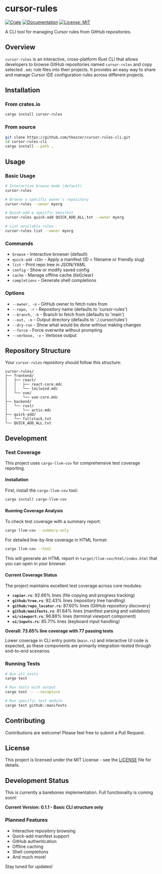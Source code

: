 # cursor-rules

[![Crate](https://img.shields.io/crates/v/cursor-rules.svg)](https://crates.io/crates/cursor-rules)
[![Documentation](https://docs.rs/cursor-rules/badge.svg)](https://docs.rs/cursor-rules)
[![License: MIT](https://img.shields.io/badge/License-MIT-yellow.svg)](https://opensource.org/licenses/MIT)

A CLI tool for managing Cursor rules from GitHub repositories.

## Overview

`cursor-rules` is an interactive, cross-platform Rust CLI that allows developers to browse GitHub repositories named `cursor-rules` and copy selected `.mdc` rule files into their projects. It provides an easy way to share and manage Cursor IDE configuration rules across different projects.

## Installation

### From crates.io

```bash
cargo install cursor-rules
```

### From source

```bash
git clone https://github.com/tkozzer/cursor-rules-cli.git
cd cursor-rules-cli
cargo install --path .
```

## Usage

### Basic Usage

```bash
# Interactive browse mode (default)
cursor-rules

# Browse a specific owner's repository
cursor-rules --owner myorg

# Quick-add a specific manifest
cursor-rules quick-add QUICK_ADD_ALL.txt --owner myorg

# List available rules
cursor-rules list --owner myorg
```

### Commands

- `browse` - Interactive browser (default)
- `quick-add <ID>` - Apply a manifest (ID = filename or friendly slug)
- `list` - Print repo tree in JSON/YAML
- `config` - Show or modify saved config
- `cache` - Manage offline cache (list|clear)
- `completions` - Generate shell completions

### Options

- `--owner, -o` - GitHub owner to fetch rules from
- `--repo, -r` - Repository name (defaults to 'cursor-rules')
- `--branch, -b` - Branch to fetch from (defaults to 'main')
- `--out, -o` - Output directory (defaults to './.cursor/rules')
- `--dry-run` - Show what would be done without making changes
- `--force` - Force overwrite without prompting
- `--verbose, -v` - Verbose output

## Repository Structure

Your `cursor-rules` repository should follow this structure:

```
cursor-rules/
├── frontend/
│   ├── react/
│   │   ├── react-core.mdc
│   │   └── tailwind.mdc
│   └── vue/
│       └── vue-core.mdc
├── backend/
│   └── rust/
│       └── actix.mdc
├── quick-add/
│   └── fullstack.txt
└── QUICK_ADD_ALL.txt
```

## Development

### Test Coverage

This project uses `cargo-llvm-cov` for comprehensive test coverage reporting.

#### Installation

First, install the `cargo-llvm-cov` tool:

```bash
cargo install cargo-llvm-cov
```

#### Running Coverage Analysis

To check test coverage with a summary report:

```bash
cargo llvm-cov --summary-only
```

For detailed line-by-line coverage in HTML format:

```bash
cargo llvm-cov --html
```

This will generate an HTML report in `target/llvm-cov/html/index.html` that you can open in your browser.

#### Current Coverage Status

The project maintains excellent test coverage across core modules:

- **`copier.rs`**: 92.66% lines (file copying and progress tracking)
- **`github/tree.rs`**: 92.43% lines (repository tree handling)
- **`github/repo_locator.rs`**: 87.60% lines (GitHub repository discovery)
- **`github/manifests.rs`**: 81.64% lines (manifest parsing and validation)
- **`ui/viewport.rs`**: 96.88% lines (terminal viewport component)
- **`ui/inputs.rs`**: 85.71% lines (keyboard input handling)

**Overall: 73.65% line coverage with 77 passing tests**

Lower coverage in CLI entry points (`main.rs`) and interactive UI code is expected, as these components are primarily integration-tested through end-to-end scenarios.

### Running Tests

```bash
# Run all tests
cargo test

# Run tests with output
cargo test -- --nocapture

# Run specific test module
cargo test github::manifests
```

## Contributing

Contributions are welcome! Please feel free to submit a Pull Request.

## License

This project is licensed under the MIT License - see the [LICENSE](LICENSE) file for details.

## Development Status

This is currently a barebones implementation. Full functionality is coming soon!

**Current Version: 0.1.1 - Basic CLI structure only**

### Planned Features

- Interactive repository browsing
- Quick-add manifest support
- GitHub authentication
- Offline caching
- Shell completions
- And much more!

Stay tuned for updates! 